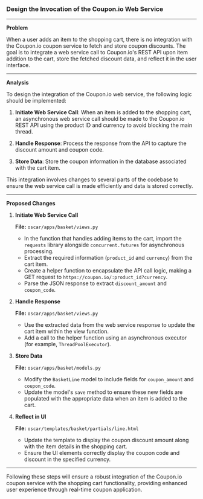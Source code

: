 ### Design the Invocation of the Coupon.io Web Service

---

**Problem**

When a user adds an item to the shopping cart, there is no integration with the Coupon.io coupon service to fetch and store coupon discounts. The goal is to integrate a web service call to Coupon.io's REST API upon item addition to the cart, store the fetched discount data, and reflect it in the user interface.

---

**Analysis**

To design the integration of the Coupon.io web service, the following logic should be implemented:

1. **Initiate Web Service Call**: When an item is added to the shopping cart, an asynchronous web service call should be made to the Coupon.io REST API using the product ID and currency to avoid blocking the main thread.
   
2. **Handle Response**: Process the response from the API to capture the discount amount and coupon code.
   
3. **Store Data**: Store the coupon information in the database associated with the cart item.
   
This integration involves changes to several parts of the codebase to ensure the web service call is made efficiently and data is stored correctly.

---

**Proposed Changes**

1. **Initiate Web Service Call**

   **File:** `oscar/apps/basket/views.py`
   - In the function that handles adding items to the cart, import the `requests` library alongside `concurrent.futures` for asynchronous processing.
   - Extract the required information (`product_id` and `currency`) from the cart item.
   - Create a helper function to encapsulate the API call logic, making a GET request to `https://coupon.io/:product_id?currency`.
   - Parse the JSON response to extract `discount_amount` and `coupon_code`.

2. **Handle Response**

   **File:** `oscar/apps/basket/views.py`
   - Use the extracted data from the web service response to update the cart item within the view function.
   - Add a call to the helper function using an asynchronous executor (for example, `ThreadPoolExecutor`).

3. **Store Data**

   **File:** `oscar/apps/basket/models.py`
   - Modify the `BasketLine` model to include fields for `coupon_amount` and `coupon_code`.
   - Update the model's `save` method to ensure these new fields are populated with the appropriate data when an item is added to the cart.

4. **Reflect in UI**

   **File:** `oscar/templates/basket/partials/line.html`
   - Update the template to display the coupon discount amount along with the item details in the shopping cart.
   - Ensure the UI elements correctly display the coupon code and discount in the specified currency.

---

Following these steps will ensure a robust integration of the Coupon.io coupon service with the shopping cart functionality, providing enhanced user experience through real-time coupon application.
